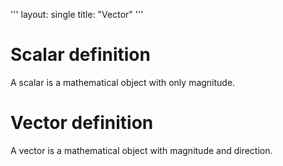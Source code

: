 '''
layout: single
title: "Vector"
'''

# Scalar definition
A scalar is a mathematical object with only magnitude.

# Vector definition
A vector is a mathematical object with magnitude and direction.
